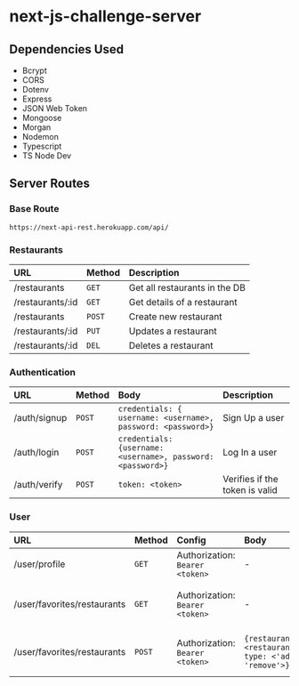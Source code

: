 # next-js-challenge-server

## Dependencies Used

- Bcrypt
- CORS
- Dotenv
- Express
- JSON Web Token
- Mongoose
- Morgan
- Nodemon
- Typescript
- TS Node Dev

## Server Routes

### Base Route

`https://next-api-rest.herokuapp.com/api/`

### Restaurants

|**URL**|**Method**|**Description**|
|:-----|:-----|:-----|
|/restaurants | `GET` | Get all restaurants in the DB |
|/restaurants/:id | `GET` | Get details of a restaurant |
|/restaurants | `POST` | Create new restaurant |
|/restaurants/:id | `PUT` | Updates a restaurant |
|/restaurants/:id | `DEL` | Deletes a restaurant |

### Authentication

|**URL**|**Method**|**Body**|**Description**|
|:-----|:-----|:-----|:-----|
|/auth/signup | `POST` | `credentials: { username: <username>, password: <password>}` | Sign Up a user |
|/auth/login | `POST` | `credentials: {username: <username>, password: <password>}` | Log In a user |
|/auth/verify | `POST` | `token: <token>` | Verifies if the token is valid |

### User

|**URL**|**Method**|**Config**|**Body**|**Description**|
|:-----|:-----|:-----|:-----|:-----|
|/user/profile | `GET` | Authorization: `Bearer <token>` | - | Get user details |
|/user/favorites/restaurants | `GET` | Authorization: `Bearer <token>` | - | Gets all the favorite restaurants of an user |
|/user/favorites/restaurants | `POST` | Authorization: `Bearer <token>` | `{restaurantId: <restaurantId>, type: <'add' OR 'remove'>}` | Updates the favorite restaurants of an user |
